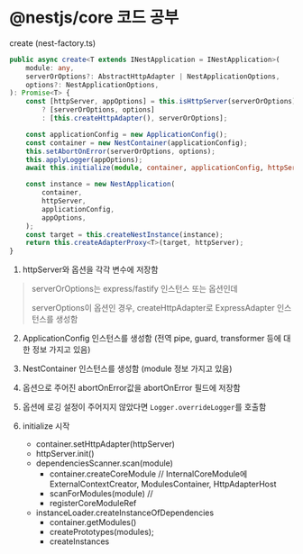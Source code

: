 # @nestjs/core 코드 공부

create (nest-factory.ts)

```typescript
public async create<T extends INestApplication = INestApplication>(
    module: any,
    serverOrOptions?: AbstractHttpAdapter | NestApplicationOptions,
    options?: NestApplicationOptions,
): Promise<T> {
    const [httpServer, appOptions] = this.isHttpServer(serverOrOptions)
        ? [serverOrOptions, options]
        : [this.createHttpAdapter(), serverOrOptions];

    const applicationConfig = new ApplicationConfig();
    const container = new NestContainer(applicationConfig);
    this.setAbortOnError(serverOrOptions, options);
    this.applyLogger(appOptions);
    await this.initialize(module, container, applicationConfig, httpServer);

    const instance = new NestApplication(
        container,
        httpServer,
        applicationConfig,
        appOptions,
    );
    const target = this.createNestInstance(instance);
    return this.createAdapterProxy<T>(target, httpServer);
}
```

1. httpServer와 옵션을 각각 변수에 저장함

> serverOrOptions는 express/fastify 인스턴스 또는 옵션인데 
> 
> serverOptions이 옵션인 경우, createHttpAdapter로 ExpressAdapter 인스턴스를 생성함

2. ApplicationConfig 인스턴스를 생성함 (전역 pipe, guard, transformer 등에 대한 정보 가지고 있음)

3. NestContainer 인스턴스를 생성함 (module 정보 가지고 있음)

4. 옵션으로 주어진 abortOnError값을 abortOnError 필드에 저장함

5. 옵션에 로깅 설정이 주어지지 않았다면 `Logger.overrideLogger`를 호출함

6. initialize 시작
    * container.setHttpAdapter(httpServer)
    * httpServer.init()
    * dependenciesScanner.scan(module)
        * container.createCoreModule // InternalCoreModule에 ExternalContextCreator, ModulesContainer, HttpAdapterHost
        * scanForModules(module) // 
        * registerCoreModuleRef
    * instanceLoader.createInstanceOfDependencies
        * container.getModules()
        * createPrototypes(modules);
        * createInstances